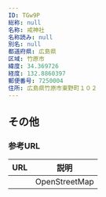 ```yaml
---
ID: TGw9P
総称: null
名称: 戒神社
名称読み: null
別名: null
都道府県: 広島県
区域: 竹原市
緯度: 34.369726
経度: 132.8860397
郵便番号: 7250004
住所: 広島県竹原市東野町１０２
---
```


## その他

### 参考URL

| URL | 説明          |
| --- | ------------- |
|     | OpenStreetMap |

